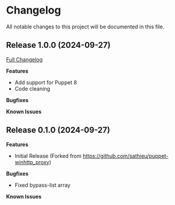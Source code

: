 # Changelog

All notable changes to this project will be documented in this file.

## Release 1.0.0 (2024-09-27)

[Full Changelog](https://github.com/webalexeu/puppet-windows_firewall/compare/v0.1.0...v1.0.0)

**Features**

- Add support for Puppet 8
- Code cleaning

**Bugfixes**

**Known Issues**


## Release 0.1.0 (2024-09-27)

**Features**

- Initial Release (Forked from https://github.com/sathieu/puppet-winhttp_proxy)

**Bugfixes**

- Fixed bypass-list array

**Known Issues**
